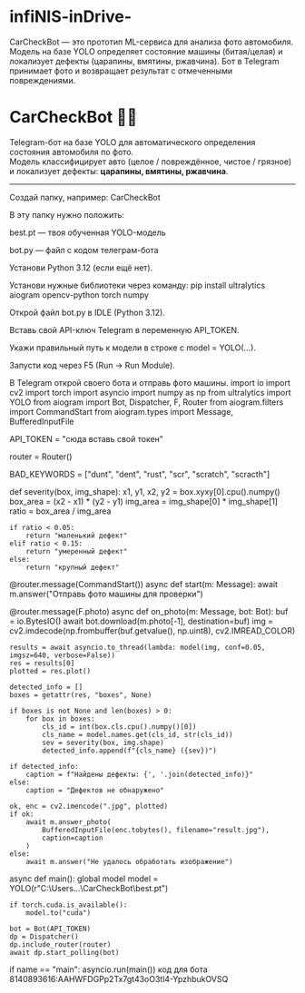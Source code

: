 # infiNIS-inDrive-
CarCheckBot — это прототип ML-сервиса для анализа фото автомобиля. Модель на базе YOLO определяет состояние машины (битая/целая) и локализует дефекты (царапины, вмятины, ржавчина). Бот в Telegram принимает фото и возвращает результат с отмеченными повреждениями.
# CarCheckBot 🚗🤖

Telegram-бот на базе YOLO для автоматического определения состояния автомобиля по фото.  
Модель классифицирует авто (целое / повреждённое, чистое / грязное) и локализует дефекты: **царапины, вмятины, ржавчина**.  

---

Создай папку, например:
CarCheckBot

В эту папку нужно положить:

best.pt — твоя обученная YOLO-модель

bot.py — файл с кодом телеграм-бота

Установи Python 3.12 (если ещё нет).

Установи нужные библиотеки через команду:
pip install ultralytics aiogram opencv-python torch numpy

Открой файл bot.py в IDLE (Python 3.12).

Вставь свой API-ключ Telegram в переменную API_TOKEN.

Укажи правильный путь к модели в строке с model = YOLO(...).

Запусти код через F5 (Run → Run Module).

В Telegram открой своего бота и отправь фото машины.
import io
import cv2
import torch
import asyncio
import numpy as np
from ultralytics import YOLO
from aiogram import Bot, Dispatcher, F, Router
from aiogram.filters import CommandStart
from aiogram.types import Message, BufferedInputFile

API_TOKEN = "сюда вставь свой токен"

router = Router()

BAD_KEYWORDS = ["dunt", "dent", "rust", "scr", "scratch", "scracth"]

def severity(box, img_shape):
    x1, y1, x2, y2 = box.xyxy[0].cpu().numpy()
    box_area = (x2 - x1) * (y2 - y1)
    img_area = img_shape[0] * img_shape[1]
    ratio = box_area / img_area

    if ratio < 0.05:
        return "маленький дефект"
    elif ratio < 0.15:
        return "умеренный дефект"
    else:
        return "крупный дефект"

@router.message(CommandStart())
async def start(m: Message):
    await m.answer("Отправь фото машины для проверки")

@router.message(F.photo)
async def on_photo(m: Message, bot: Bot):
    buf = io.BytesIO()
    await bot.download(m.photo[-1], destination=buf)
    img = cv2.imdecode(np.frombuffer(buf.getvalue(), np.uint8), cv2.IMREAD_COLOR)

    results = await asyncio.to_thread(lambda: model(img, conf=0.05, imgsz=640, verbose=False))
    res = results[0]
    plotted = res.plot()

    detected_info = []
    boxes = getattr(res, "boxes", None)

    if boxes is not None and len(boxes) > 0:
        for box in boxes:
            cls_id = int(box.cls.cpu().numpy()[0])
            cls_name = model.names.get(cls_id, str(cls_id))
            sev = severity(box, img.shape)
            detected_info.append(f"{cls_name} ({sev})")

    if detected_info:
        caption = f"Найдены дефекты: {', '.join(detected_info)}"
    else:
        caption = "Дефектов не обнаружено"

    ok, enc = cv2.imencode(".jpg", plotted)
    if ok:
        await m.answer_photo(
            BufferedInputFile(enc.tobytes(), filename="result.jpg"),
            caption=caption
        )
    else:
        await m.answer("Не удалось обработать изображение")

async def main():
    global model
    model = YOLO(r"C:\Users\...\CarCheckBot\best.pt")

    if torch.cuda.is_available():
        model.to("cuda")

    bot = Bot(API_TOKEN)
    dp = Dispatcher()
    dp.include_router(router)
    await dp.start_polling(bot)

if name == "main":
    asyncio.run(main())
    код для бота
    8140893616:AAHWFDGPp2Tx7gt43oO3tl4-YpzhbukOVSQ
